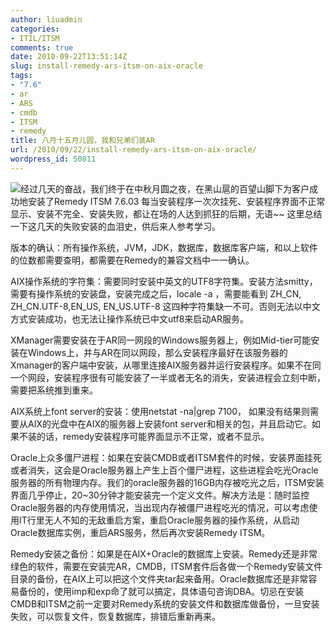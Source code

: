 ```yaml
---
author: liuadmin
categories:
- ITIL/ITSM
comments: true
date: 2010-09-22T13:51:14Z
slug: install-remedy-ars-itsm-on-aix-oracle
tags:
- "7.6"
- ar
- ARS
- cmdb
- ITSM
- remedy
title: 八月十五月儿圆，我和兄弟们装AR
url: /2010/09/22/install-remedy-ars-itsm-on-aix-oracle/
wordpress_id: 50811
---
```


![](http://ww.61bay.com/pic/upload/10ph1/20095272001540.jpg)经过几天的奋战，我们终于在中秋月圆之夜，在黑山扈的百望山脚下为客户成功地安装了Remedy ITSM 7.6.03 每当安装程序一次次挂死、安装程序界面不正常显示、安装不完全、安装失败，都让在场的人达到抓狂的后期，无语~~ 这里总结一下这几天的失败安装的血泪史，供后来人参考学习。

版本的确认：所有操作系统，JVM，JDK，数据库，数据库客户端，和以上软件的位数都需要查明，都需要在Remedy的兼容文档中一一确认。

AIX操作系统的字符集：需要同时安装中英文的UTF8字符集。安装方法smitty，需要有操作系统的安装盘，安装完成之后，locale -a ，需要能看到 ZH_CN, ZH_CN.UTF-8,EN_US, EN_US.UTF-8 这四种字符集缺一不可。否则无法以中文方式安装成功，也无法让操作系统已中文utf8来启动AR服务。

XManager需要安装在于AR同一网段的Windows服务器上，例如Mid-tier可能安装在Windows上，并与AR在同以网段，那么安装程序最好在该服务器的Xmanager的客户端中安装，从哪里连接AIX服务器并运行安装程序。如果不在同一个网段，安装程序很有可能安装了一半或者无名的消失，安装进程会立刻中断，需要把系统推到重来。

AIX系统上font server的安装：使用netstat -na|grep 7100， 如果没有结果则需要从AIX的光盘中在AIX的服务器上安装font server和相关的包，并且启动它。如果不装的话，remedy安装程序可能界面显示不正常，或者不显示。

Oracle上众多僵尸进程：如果在安装CMDB或者ITSM套件的时候，安装界面挂死或者消失，这会是Oracle服务器上产生上百个僵尸进程，这些进程会吃光Oracle服务器的所有物理内存。我们的oracle服务器的16GB内存被吃光之后，ITSM安装界面几乎停止，20~30分钟才能安装完一个定义文件。解决方法是：随时监控Oracle服务器的内存使用情况，当出现内存被僵尸进程吃光的情况，可以考虑使用IT行里无人不知的无敌重启方案，重启Oracle服务器的操作系统，从启动Oracle数据库实例，重启ARS服务，然后再次安装Remedy ITSM。

Remedy安装之备份：如果是在AIX+Oracle的数据库上安装。Remedy还是非常绿色的软件，需要在安装完AR，CMDB，ITSM套件后各做一个Remedy安装文件目录的备份，在AIX上可以把这个文件夹tar起来备用。Oracle数据库还是非常容易备份的，使用imp和exp命了就可以搞定，具体语句咨询DBA。切忌在安装CMDB和ITSM之前一定要对Remedy系统的安装文件和数据库做备份，一旦安装失败，可以恢复文件，恢复数据库，排错后重新再来。
